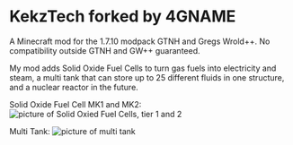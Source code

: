 # KekzTech forked by 4GNAME
A Minecraft mod for the 1.7.10 modpack GTNH and Gregs Wrold++.
No compatibility outside GTNH and GW++ guaranteed.

My mod adds Solid Oxide Fuel Cells to turn gas fuels into electricity and steam, a multi tank that can store up to 25 different fluids in one structure, and a nuclear reactor in the future.

Solid Oxide Fuel Cell MK1 and MK2:
![picture of Solid Oxied Fuel Cells, tier 1 and 2](https://github.com/kekzdealer/KekzTech/blob/master/screenshots/SOFC_Display.jpeg?raw=true)

Multi Tank:
![picture of multi tank](https://github.com/kekzdealer/KekzTech/blob/master/screenshots/TFFT_Display.jpeg?raw=true)
